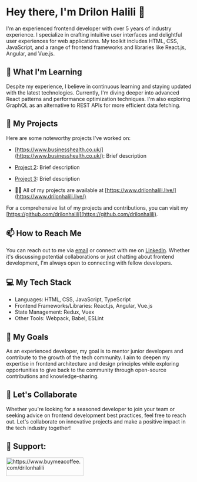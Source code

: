 # Hey there, I'm Drilon Halili 👋

I'm an experienced frontend developer with over 5 years of industry experience. I specialize in crafting intuitive user interfaces and delightful user experiences for web applications. My toolkit includes HTML, CSS, JavaScript, and a range of frontend frameworks and libraries like React.js, Angular, and Vue.js.

## 🌱 What I'm Learning

Despite my experience, I believe in continuous learning and staying updated with the latest technologies. Currently, I'm diving deeper into advanced React patterns and performance optimization techniques. I'm also exploring GraphQL as an alternative to REST APIs for more efficient data fetching.

## 💼 My Projects

Here are some noteworthy projects I've worked on:

- [https://www.businesshealth.co.uk/](https://www.businesshealth.co.uk/): Brief description
- [Project 2](link): Brief description
- [Project 3](link): Brief description

- 👨‍💻 All of my projects are available at [https://www.drilonhalili.live/](https://www.drilonhalili.live/)

For a comprehensive list of my projects and contributions, you can visit my [https://github.com/drilonhalili](https://github.com/drilonhalili).

## 📫 How to Reach Me

You can reach out to me via [email](mailto:drilon.halili@gmail.com) or connect with me on [LinkedIn](linkedin.com/in/drilonhalili/). Whether it's discussing potential collaborations or just chatting about frontend development, I'm always open to connecting with fellow developers.

## 💻 My Tech Stack

- Languages: HTML, CSS, JavaScript, TypeScript
- Frontend Frameworks/Libraries: React.js, Angular, Vue.js
- State Management: Redux, Vuex
- Other Tools: Webpack, Babel, ESLint

## 🚀 My Goals

As an experienced developer, my goal is to mentor junior developers and contribute to the growth of the tech community. I aim to deepen my expertise in frontend architecture and design principles while exploring opportunities to give back to the community through open-source contributions and knowledge-sharing.

## 🤝 Let's Collaborate

Whether you're looking for a seasoned developer to join your team or seeking advice on frontend development best practices, feel free to reach out. Let's collaborate on innovative projects and make a positive impact in the tech industry together!

## 🤝 Support:
<p align="left"><a href="https://www.buymeacoffee.com/https://www.buymeacoffee.com/drilonhalili"> <img align="left" src="https://cdn.buymeacoffee.com/buttons/v2/default-yellow.png" height="50" width="210" alt="https://www.buymeacoffee.com/drilonhalili" /></a></p><br><br>
